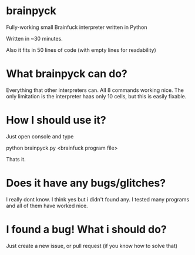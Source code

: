# brainpyck
Fully-working small Brainfuck interpreter written in Python

Written in ~30 minutes.

Also it fits in 50 lines of code (with empty lines for readability)
# What brainpyck can do?
Everything that other interpreters can. All 8 commands working nice. The only limitation is the interpreter haas only 10 cells, but this is easily fixable.
# How I should use it?
Just open console and type

python brainpyck.py \<brainfuck program file\>
  
Thats it.
# Does it have any bugs/glitches?
I really dont know. I think yes but i didn't found any. I tested many programs and all of them have worked nice.
# I found a bug! What i should do?
Just create a new issue, or pull request (if you know how to solve that)
